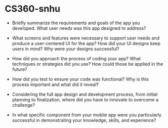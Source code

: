 # CS360-snhu

- Briefly summarize the requirements and goals of the app you developed. What user needs was this app designed to address?

  
- What screens and features were necessary to support user needs and produce a user-centered UI for the app? How did your UI designs keep users in mind? Why were your designs successful?

  
- How did you approach the process of coding your app? What techniques or strategies did you use? How could those be applied in the future?

  
- How did you test to ensure your code was functional? Why is this process important and what did it reveal?

  
- Considering the full app design and development process, from initial planning to finalization, where did you have to innovate to overcome a challenge?


- In what specific component from your mobile app were you particularly successful in demonstrating your knowledge, skills, and experience?

  
